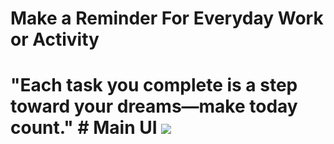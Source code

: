 # Make a Reminder For Everyday Work or Activity
<h1>"Each task you complete is a step toward your dreams—make today count."
# Main UI
<img src="https://github.com/MrKyDev/To-Do-List/blob/main/img/UI.png"><br>
